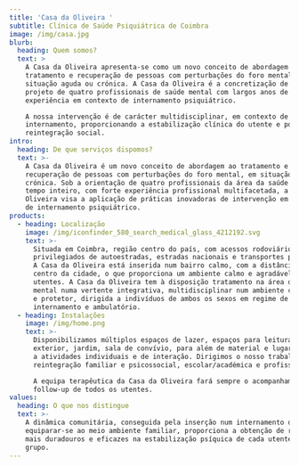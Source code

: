 ```yaml
---
title: 'Casa da Oliveira '
subtitle: Clínica de Saúde Psiquiátrica de Coimbra
image: /img/casa.jpg
blurb:
  heading: Quem somos?
  text: >
    A Casa da Oliveira apresenta-se como um novo conceito de abordagem ao
    tratamento e recuperação de pessoas com perturbações do foro mental, em
    situação aguda ou crónica. A Casa da Oliveira é a concretização de um
    projeto de quatro profissionais de saúde mental com largos anos de
    experiência em contexto de internamento psiquiátrico. 

    A nossa intervenção é de carácter multidisciplinar, em contexto de
    internamento, proporcionando a estabilização clínica do utente e posterior
    reintegração social.
intro:
  heading: De que serviços dispomos?
  text: >-
    A Casa da Oliveira é um novo conceito de abordagem ao tratamento e
    recuperação de pessoas com perturbações do foro mental, em situação aguda ou
    crónica. Sob a orientação de quatro profissionais da área da saúde mental, a
    tempo inteiro, com forte experiência profissional multifacetada, a Casa da
    Oliveira visa a aplicação de práticas inovadoras de intervenção em contexto
    de internamento psiquiátrico.
products:
  - heading: Localização
    image: /img/iconfinder_580_search_medical_glass_4212192.svg
    text: >-
      Situada em Coimbra, região centro do país, com acessos rodoviários
      privilegiados de autoestradas, estradas nacionais e transportes públicos.
      A Casa da Oliveira está inserida num bairro calmo, com a distância qb do
      centro da cidade, o que proporciona um ambiente calmo e agradável aos
      utentes. A Casa da Oliveira tem à disposição tratamento na área da saúde
      mental numa vertente integrativa, multidisciplinar num ambiente continente
      e protetor, dirigida a indivíduos de ambos os sexos em regime de
      internamento e ambulatório.
  - heading: Instalações
    image: /img/home.png
    text: >-
      Disponibilizamos múltiplos espaços de lazer, espaços para leitura, piscina
      exterior, jardim, sala de convívio, para além de material e lugares afetos
      a atividades individuais e de interação. Dirigimos o nosso trabalho para a
      reintegração familiar e psicossocial, escolar/académica e profissional. 

      A equipa terapêutica da Casa da Oliveira fará sempre o acompanhamento em
      follow-up de todos os utentes.
values:
  heading: O que nos distingue
  text: >-
    A dinâmica comunitária, conseguida pela inserção num internamento que visa
    equiparar-se ao meio ambiente familiar, proporciona a obtenção de resultados
    mais duradouros e eficazes na estabilização psíquica de cada utente, e do
    grupo.
---
```


